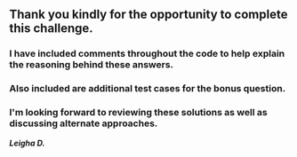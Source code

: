 ## Thank you kindly for the opportunity to complete this challenge.
### I have included comments throughout the code to help explain the reasoning behind these answers. 
### Also included are additional test cases for the bonus question.
### I'm looking forward to reviewing these solutions as well as discussing alternate approaches.
***Leigha D.***